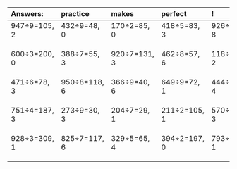 | Answers: | practice | makes | perfect | ! |
| :--- | :--- | :--- | :--- | :--- |
| 947÷9=105, 2 | 432÷9=48, 0 | 170÷2=85, 0 | 418÷5=83, 3 | 926÷9=102, 8 | 
|   |   |   |   |   | 
|   |   |   |   |   | 
|   |   |   |   |   | 
| 600÷3=200, 0 | 388÷7=55, 3 | 920÷7=131, 3 | 462÷8=57, 6 | 118÷4=29, 2 | 
|   |   |   |   |   | 
|   |   |   |   |   | 
|   |   |   |   |   | 
| 471÷6=78, 3 | 950÷8=118, 6 | 366÷9=40, 6 | 649÷9=72, 1 | 444÷8=55, 4 | 
|   |   |   |   |   | 
|   |   |   |   |   | 
|   |   |   |   |   | 
| 751÷4=187, 3 | 273÷9=30, 3 | 204÷7=29, 1 | 211÷2=105, 1 | 570÷7=81, 3 | 
|   |   |   |   |   | 
|   |   |   |   |   | 
|   |   |   |   |   | 
| 928÷3=309, 1 | 825÷7=117, 6 | 329÷5=65, 4 | 394÷2=197, 0 | 793÷6=132, 1 | 
|   |   |   |   |   | 
|   |   |   |   |   | 
|   |   |   |   |   | 
